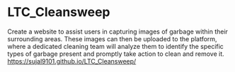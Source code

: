 # LTC_Cleansweep
Create a website to assist users in capturing images of garbage within their surrounding areas. These images can then be uploaded to the platform, where a dedicated cleaning team will analyze them to identify the specific types of garbage present and promptly take action to clean and remove it.<br>
https://sujal9101.github.io/LTC_Cleansweep/

